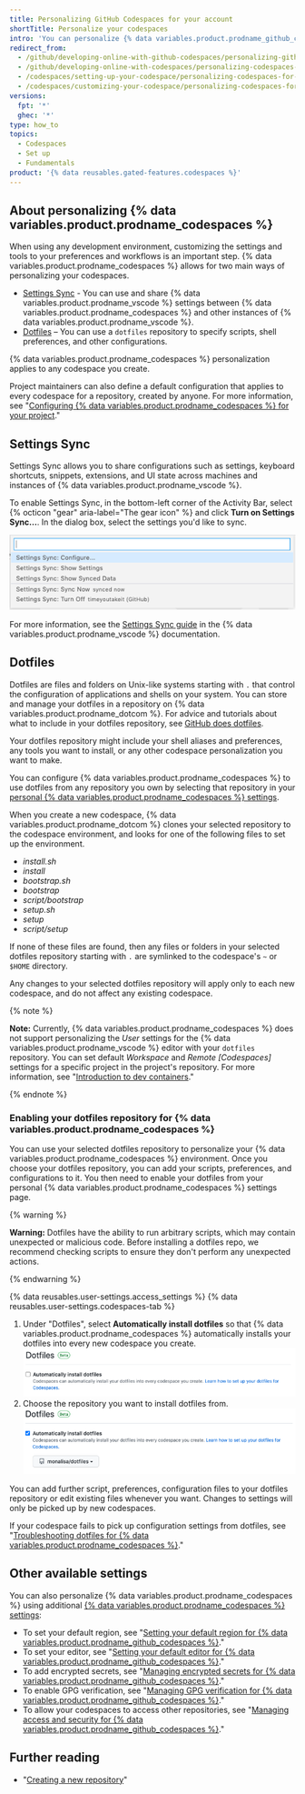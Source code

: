 ```yaml
---
title: Personalizing GitHub Codespaces for your account
shortTitle: Personalize your codespaces
intro: 'You can personalize {% data variables.product.prodname_github_codespaces %} by using a `dotfiles` repository on {% data variables.product.product_name %} or by using Settings Sync.'
redirect_from:
  - /github/developing-online-with-github-codespaces/personalizing-github-codespaces-for-your-account
  - /github/developing-online-with-codespaces/personalizing-codespaces-for-your-account
  - /codespaces/setting-up-your-codespace/personalizing-codespaces-for-your-account
  - /codespaces/customizing-your-codespace/personalizing-codespaces-for-your-account
versions:
  fpt: '*'
  ghec: '*'
type: how_to
topics:
  - Codespaces
  - Set up
  - Fundamentals
product: '{% data reusables.gated-features.codespaces %}'
---
```



## About personalizing {% data variables.product.prodname_codespaces %}

When using any development environment, customizing the settings and tools to your preferences and workflows is an important step. {% data variables.product.prodname_codespaces %} allows for two main ways of personalizing your codespaces.

- [Settings Sync](#settings-sync) - You can use and share {% data variables.product.prodname_vscode %} settings between {% data variables.product.prodname_codespaces %} and other instances of {% data variables.product.prodname_vscode %}.
- [Dotfiles](#dotfiles) – You can use a `dotfiles` repository to specify scripts, shell preferences, and other configurations.

{% data variables.product.prodname_codespaces %} personalization applies to any codespace you create.

Project maintainers can also define a default configuration that applies to every codespace for a repository, created by anyone. For more information, see "[Configuring {% data variables.product.prodname_codespaces %} for your project](/github/developing-online-with-codespaces/configuring-codespaces-for-your-project)."

## Settings Sync

Settings Sync allows you to share configurations such as settings, keyboard shortcuts, snippets, extensions, and UI state across machines and instances of {% data variables.product.prodname_vscode %}.

To enable Settings Sync, in the bottom-left corner of the Activity Bar, select {% octicon "gear" aria-label="The gear icon" %} and click **Turn on Settings Sync…**. In the dialog box, select the settings you'd like to sync.

![Setting Sync option in manage menu](/assets/images/help/codespaces/codespaces-manage-settings-sync.png)

For more information, see the [Settings Sync guide](https://code.visualstudio.com/docs/editor/settings-sync) in the {% data variables.product.prodname_vscode %} documentation.

## Dotfiles

Dotfiles are files and folders on Unix-like systems starting with `.` that control the configuration of applications and shells on your system. You can store and manage your dotfiles in a repository on {% data variables.product.prodname_dotcom %}. For advice and tutorials about what to include in your dotfiles repository, see [GitHub does dotfiles](https://dotfiles.github.io/).

Your dotfiles repository might include your shell aliases and preferences, any tools you want to install, or any other codespace personalization you want to make.

You can configure {% data variables.product.prodname_codespaces %} to use dotfiles from any repository you own by selecting that repository in your [personal {% data variables.product.prodname_codespaces %} settings](https://github.com/settings/codespaces).

When you create a new codespace, {% data variables.product.prodname_dotcom %} clones your selected repository to the codespace environment, and looks for one of the following files to set up the environment.

* _install.sh_
* _install_
* _bootstrap.sh_
* _bootstrap_
* _script/bootstrap_
* _setup.sh_
* _setup_
* _script/setup_

If none of these files are found, then any files or folders in your selected dotfiles repository starting with `.` are symlinked to the codespace's `~` or `$HOME` directory.

Any changes to your selected dotfiles repository will apply only to each new codespace, and do not affect any existing codespace.

{% note %}

**Note:** Currently, {% data variables.product.prodname_codespaces %} does not support personalizing the _User_ settings for the {% data variables.product.prodname_vscode %} editor with your `dotfiles` repository. You can set default _Workspace_ and _Remote [Codespaces]_ settings for a specific project in the project's repository. For more information, see "[Introduction to dev containers](/github/developing-online-with-codespaces/configuring-codespaces-for-your-project#creating-a-custom-dev-container-configuration)."

{% endnote %}

### Enabling your dotfiles repository for {% data variables.product.prodname_codespaces %}

You can use your selected dotfiles repository to personalize your {% data variables.product.prodname_codespaces %} environment. Once you choose your dotfiles repository, you can add your scripts, preferences, and configurations to it. You then need to enable your dotfiles from your personal {% data variables.product.prodname_codespaces %} settings page.

{% warning %}

**Warning:** Dotfiles have the ability to run arbitrary scripts, which may contain unexpected or malicious code. Before installing a dotfiles repo, we recommend checking scripts to ensure they don't perform any unexpected actions.

{% endwarning %}

{% data reusables.user-settings.access_settings %}
{% data reusables.user-settings.codespaces-tab %}
1. Under "Dotfiles", select **Automatically install dotfiles** so that {% data variables.product.prodname_codespaces %} automatically installs your dotfiles into every new codespace you create.
   ![Installing dotfiles](/assets/images/help/codespaces/install-custom-dotfiles.png)
2. Choose the repository you want to install dotfiles from.
   ![Selecting a dotfiles repo](/assets/images/help/codespaces/select-dotfiles-repo.png)

You can add further script, preferences, configuration files to your dotfiles repository or edit existing files whenever you want. Changes to settings will only be picked up by new codespaces.

If your codespace fails to pick up configuration settings from dotfiles, see "[Troubleshooting dotfiles for {% data variables.product.prodname_codespaces %}](/codespaces/troubleshooting/troubleshooting-dotfiles-for-codespaces)."

## Other available settings

You can also personalize {% data variables.product.prodname_codespaces %} using additional [{% data variables.product.prodname_codespaces %} settings](https://github.com/settings/codespaces):

- To set your default region, see "[Setting your default region for {% data variables.product.prodname_github_codespaces %}](/codespaces/managing-your-codespaces/setting-your-default-region-for-github-codespaces)."
- To set your editor, see "[Setting your default editor for {% data variables.product.prodname_github_codespaces %}](/codespaces/managing-your-codespaces/setting-your-default-editor-for-github-codespaces)."
- To add encrypted secrets, see "[Managing encrypted secrets for {% data variables.product.prodname_github_codespaces %}](/github/developing-online-with-codespaces/managing-encrypted-secrets-for-github-codespaces)."
- To enable GPG verification, see "[Managing GPG verification for {% data variables.product.prodname_github_codespaces %}](/github/developing-online-with-codespaces/managing-gpg-verification-for-github-codespaces)."
- To allow your codespaces to access other repositories, see "[Managing access and security for {% data variables.product.prodname_github_codespaces %}](/github/developing-online-with-codespaces/managing-access-and-security-for-github-codespaces)."

## Further reading

* "[Creating a new repository](/github/creating-cloning-and-archiving-repositories/creating-a-new-repository)"
